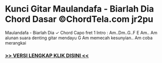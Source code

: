 
 # Kunci Gitar Maulandafa - Biarlah Dia Chord Dasar ©ChordTela.com jr2pu


Maulandafa - Biarlah Dia ✓ Chord Capo fret 1 Intro : Am..Dm..G..F E Am.. Am alunan suara denting gitar mendayu G Am memecah kesunyian.. Am coba merangkai

###  <a href="https://shortlighzx.web.app?sq=Kunci Gitar Maulandafa - Biarlah Dia Chord Dasar ©ChordTela.com"> >> VERSI LENGKAP KLIK DISINI << </a>
